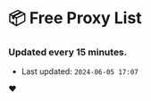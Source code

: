 # :package: Free Proxy List
### Updated every 15 minutes.

- Last updated: `2024-06-05 17:07`

:heart:
